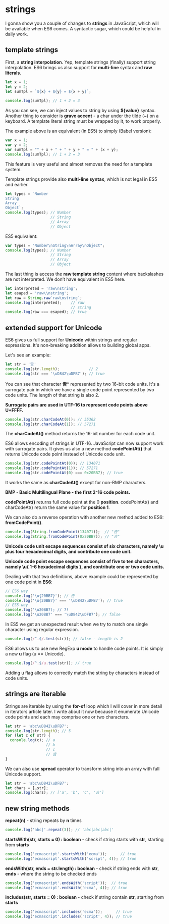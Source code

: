 # strings

I gonna show you a couple of changes to **strings** in JavaScript, which will be available when ES6 comes. A syntactic sugar, which could be helpful in daily work.

## template strings

First, a **string interpolation**. Yep, template strings (finally) support string interpolation. ES6 brings us also support for **multi-line** syntax and **raw literals**.

```javascript
let x = 1;
let y = 2;
let sumTpl = `${x} + ${y} = ${x + y}`;
 
console.log(sumTpl); // 1 + 2 = 3
```

As you can see, we can inject values to string by using **${value}** syntax. Another thing to consider is **grave accent** - a char under the tilde (~) on a keyboard. A template literal string must be wrapped by it, to work properly.

The example above is an equivalent (in ES5) to simply (Babel version):

```javascript
var x = 1;
var y = 2;
var sumTpl = "" + x + " + " + y + " = " + (x + y);
console.log(sumTpl); // 1 + 2 = 3
```
This feature is very useful and almost removes the need for a template system.

Template strings provide also **multi-line syntax**, which is not legal in ES5 and earlier.

```javascript
let types = `Number
String
Array
Object`;
console.log(types); // Number
                    // String
                    // Array
                    // Object
```
ES5 equivalent:

```javascript
var types = "Number\nString\nArray\nObject";
console.log(types); // Number
                    // String
                    // Array
                    // Object
```
The last thing is access the **raw template string** content where backslashes are not interpreted. We don’t have equivalent in ES5 here.

```javascript
let interpreted = 'raw\nstring';
let esaped = 'raw\\nstring';
let raw = String.raw`raw\nstring`;
console.log(interpreted);    // raw
                             // string
console.log(raw === esaped); // true
```
## extended support for Unicode

ES6 gives us full support for **Unicode** within strings and regular expressions. It's non-breaking addition allows to building global apps.

Let's see an example:

```javascript
let str = '𠮷'
console.log(str.length);             // 2
console.log(str === '\uD842\uDFB7'); // true
```
You can see that character **𠮷*** represented by two 16-bit code units. It's a surrogate pair in which we have a single code point represented by two code units. The length of that string is also 2.

**Surrogate pairs are used in UTF-16 to represent code points above U+FFFF.**

```javascript
console.log(str.charCodeAt(0)); // 55362
console.log(str.charCodeAt(1)); // 57271
```
The **charCodeAt()** method returns the 16-bit number for each code unit.

ES6 allows encoding of strings in UTF-16. JavaScript can now support work with surrogate pairs. It gives us also a new method **codePointAt()** that returns Unicode code point instead of Unicode code unit.

```javascript
console.log(str.codePointAt(0)); // 134071
console.log(str.codePointAt(1)); // 57271
console.log(str.codePointAt(0) === 0x20BB7); // true
```
It works the same as **charCodeAt()** except for non-BMP characters.

**BMP - Basic Multilingual Plane - the first 2^16 code points.**

**codePointAt()** returns full code point at the 0 **position**. codePointAt() and charCodeAt() return the same value for **position 1**.

We can also do a reverse operation with another new method added to ES6: **fromCodePoint()**.

```javascript
console.log(String.fromCodePoint(134071));  // "𠮷"
console.log(String.fromCodePoint(0x20BB7)); // "𠮷"
```
**Unicode code unit escape sequences consist of six characters, namely \u plus four hexadecimal digits, and contribute one code unit.**

**Unicode code point escape sequences consist of five to ten characters, namely
\u{ 1–6 hexadecimal digits }, and contribute one or two code units.**

Dealing with that two definitions, above example could be represented by one code point in **ES6**:

```javascript
// ES6 way
console.log('\u{20BB7}'); // 𠮷
console.log('\u{20BB7}' === '\uD842\uDFB7'); // true
// ES5 way
console.log('\u20BB7); // 7!
console.log('\u20BB7' === '\uD842\uDFB7'); // false
```
In ES5 we get an unexpected result when we try to match one single character using regular expression.

```javascript
console.log(/^.$/.test(str)); // false - length is 2
```
ES6 allows us to use new RegExp **u mode** to handle code points. It is simply a new **u** flag (u == Unicode).

```javascript
console.log(/^.$/u.test(str)); // true
```
Adding u flag allows to correctly match the string by characters instead of code units.

## strings are iterable

Strings are iterable by using the **for-of** loop which I will cover in more detail in iterators article later. I write about it now because it enumerate Unicode code points and each may comprise one or two characters.

```javascript
let str = 'abc\uD842\uDFB7';
console.log(str.length); // 5
for (let c of str) {
  console.log(c); // a
                  // b
                  // c
                  // 𠮷
}
```
We can also use **spread** operator to transform string into an array with full Unicode support.

```javascript
let str = 'abc\uD842\uDFB7';
let chars = […str];
console.log(chars); // ['a', 'b', 'c', '𠮷']
```
## new string methods

**repeat(n)** - string repeats by **n** times

```javascript
console.log('abc|'.repeat(3)); // 'abc|abc|abc|'
```
**startsWith(str, starts = 0) : boolean** - check if string starts with **str**, starting from **starts**

```javascript
console.log('ecmascript'.startsWith('ecma'));      // true
console.log('ecmascript'.startsWith('script', 4)); // true
```
**endsWith(str, ends = str.length) : boolean** - check if string ends with **str**, **ends** - where the string to be checked ends

```javascript
console.log('ecmascript'.endsWith('script'));  // true
console.log('ecmascript'.endsWith('ecma', 4)); // true
```
**includes(str, starts = 0) : boolean** - check if string contain **str**, starting from **starts**

```javascript
console.log('ecmascript'.includes('ecma'));      // true
console.log('ecmascript'.includes('script', 4)); // true
```


